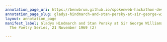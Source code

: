 ```yaml
---
annotation_page_uri: https://benwbrum.github.io/spokenweb-hackathon-development/annotations/gladys-hindmarch-and-stan-persky-at-sir-george-williams-university-the-poetry-series-21-november-1969-2--canvas-1-george-bowering.json
annotation_page_slug: gladys-hindmarch-and-stan-persky-at-sir-george-williams-university-the-poetry-series-21-november-1969-2--canvas-1-george-bowering
layout: annotation_page
manifest_label: Gladys Hindmarch and Stan Persky at Sir George Williams University,
  The Poetry Series, 21 November 1969 (2)

---
```

